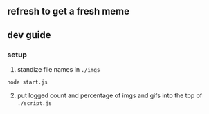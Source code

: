 ## refresh to get a fresh meme

## dev guide

### setup
1. standize file names in `./imgs`

```bash
node start.js
```

2. put logged count and percentage of imgs and gifs into the top of `./script.js`



